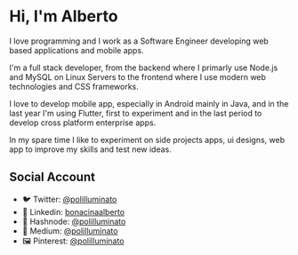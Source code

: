 # Hi, I'm Alberto
I love programming and I work as a Software Engineer developing web based applications and mobile apps. 

I'm a full stack developer, from the backend where I primarly use Node.js and MySQL on Linux Servers to the frontend where I use modern web technologies and CSS frameworks.

I love to develop mobile app, especially in Android mainly in Java, and in the last year I'm using Flutter, first to experiment and in the last period to develop cross platform enterprise apps.

In my spare time I like to experiment on side projects apps, ui designs, web app to improve my skills and test new ideas.

## Social Account

- 🐦 Twitter: [@polilluminato](https://twitter.com/polilluminato)
- 👔 Linkedin: [bonacinaalberto](https://www.linkedin.com/in/bonacinaalberto/)
- 📰 Hashnode: [@polilluminato](https://polilluminato.hashnode.dev/)
- 📰 Medium: [@polilluminato](https://medium.com/@polilluminato)
- 🖼️ Pinterest: [@polilluminato](https://www.pinterest.it/polilluminato/)
